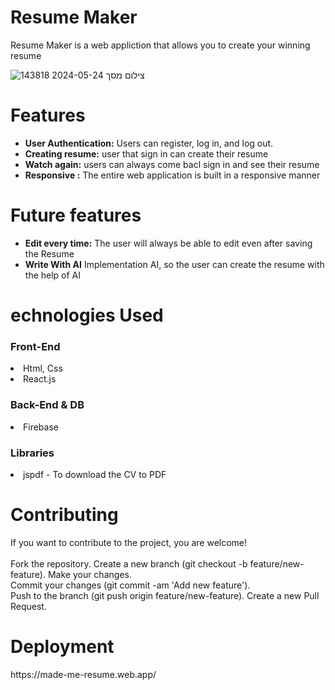 <h1>Resume Maker</h1>
<p>Resume Maker is a web appliction that allows you to create your winning resume</p>

![צילום מסך 2024-05-24 143818](https://github.com/yizak223/Made-me-resume/assets/139069183/cc60aaa1-669a-4da0-8cbc-77322ae9f851)

<h1>Features</h1>
<ul>
  <li> <b> User Authentication:</b> Users can register, log in, and log out.</li>
  <li> <b> Creating resume:</b> user that sign in can create their resume</li>
  <li> <b> Watch again:</b> users can always come bacl sign in and see their resume </li>
  <li> <b> Responsive :</b> The entire web application is built in a responsive manner </li>
</ul>

<h1>Future features</h1>
<ul>
   <li> <b>Edit every time:</b>  The user will always be able to edit even after saving the Resume</li> 
   <li> <b>Write With AI</b>  Implementation AI, so the user can create the resume with the help of AI</li> 
</ul>

<h1>echnologies Used</h1>
  <h3>Front-End</h3>
    <li>Html, Css</li>
    <li>React.js</li>
  <h3>Back-End & DB</h3>
    <li>Firebase</li>
  <h3>Libraries</h3>
    <li>jspdf - To download the CV to PDF</li>

<h1>Contributing</h1>
<p>If you want to contribute to the project, you are welcome! <br><br> 
Fork the repository. Create a new branch (git checkout -b feature/new-feature). Make your changes. <br>
Commit your changes (git commit -am 'Add new feature').  <br>
Push to the branch (git push origin feature/new-feature). Create a new Pull Request.</p>

<h1>Deployment</h1>
<p>https://made-me-resume.web.app/</p>
